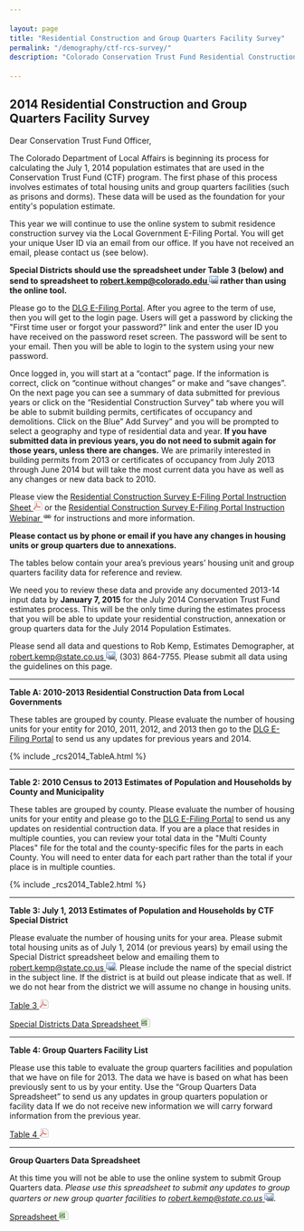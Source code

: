 ```yaml
---

layout: page
title: "Residential Construction and Group Quarters Facility Survey"
permalink: "/demography/ctf-rcs-survey/"
description: "Colorado Conservation Trust Fund Residential Construction and Group Quarters Facility Survey Information Page."

---
```


## 2014 Residential Construction and Group Quarters Facility Survey

Dear Conservation Trust Fund Officer,

The Colorado Department of Local Affairs is beginning its process for calculating the July 1, 2014 population estimates that are used in the Conservation Trust Fund (CTF) program. The first phase of this process involves estimates of total housing units and group quarters facilities (such as prisons and dorms). These data will be used as the foundation for your entity's population estimate.

This year we will continue to use the online system to submit residence construction survey via the Local Government E-Filing Portal.  You will get your unique User ID via an email from our office.  If you have not received an email, please contact us (see below).

**Special Districts should use the spreadsheet under Table 3 (below) and send to spreadsheet to [robert.kemp@colorado.edu ![email](/images/email_link.png 'send email')](mailto:robert.kemp@colorado.edu) rather than using the online tool.**

Please go to the [DLG E-Filing Portal](https://dola.colorado.gov/dlg_efiling/). After you agree to the term of use, then you will get to the login page. Users will get a password by clicking the "First time user or forgot your password?" link and enter the user ID you have received on the password reset screen.  The password will be sent to your email.  Then you will be able to login to the system using your new password.

Once logged in, you will start at a “contact” page.  If the information is correct, click on “continue without changes” or make and “save changes”.  On the next page you can see a summary of data submitted for previous years or click on the “Residential Construction Survey” tab where you will be able to submit building permits, certificates of occupancy and demolitions. Click on the Blue” Add Survey” and you will be prompted to select a geography and type of residential data and year.   **If you have submitted data in previous years, you do not need to submit again for those years, unless there are changes.**  We are primarily interested in building permits from 2013 or certificates of occupancy from July 2013 through June 2014 but will take the most current data you have as well as any changes or new data back to 2010.

Please view the [Residential Construction Survey E-Filing Portal Instruction Sheet ![pdf](/images/page_white_acrobat.png 'download pdf file')](https://dola.colorado.gov/demog-cms/sites/dola.colorado.gov.demog-cms/files/demog-docs/rcs/RCS%20EFiling%20Instructions%20v2014.pdf) or the [Residential Construction Survey E-Filing Portal Instruction Webinar ![external link](/images/link.png 'external link')](http://codeptofla.adobeconnect.com/p65xvnzvwdp/) for instructions and more information.

**Please contact us by phone or email if you have any changes in housing units or group quarters due to annexations.**

The tables below contain your area’s previous years’ housing unit and group quarters facility data for reference and review.

We need you to review these data and provide any documented 2013-14 input data by **January 7, 2015** for the July 2014 Conservation Trust Fund estimates process. This will be the only time during the estimates process that you will be able to update your residential construction, annexation or group quarters data for the July 2014 Population Estimates.

Please send all data and questions to Rob Kemp, Estimates Demographer, at [robert.kemp@state.co.us ![email](/images/email_link.png 'send email')](mailto:robert.kemp@colorado.edu), (303) 864-7755.  Please submit all data using the guidelines on this page.


---

**Table A: 2010-2013 Residential Construction Data from Local Governments** 

These tables are grouped by county. Please evaluate the number of housing units for your entity for 2010, 2011, 2012, and 2013 then go to the [DLG E-Filing Portal](https://dola.colorado.gov/dlg_efiling/) to send us any updates for previous years and 2014.

{% include _rcs2014_TableA.html %}

---

**Table 2: 2010 Census to 2013 Estimates of Population and Households by County and Municipality** 

These tables are grouped by county. Please evaluate the number of housing units for your entity and please go to the [DLG E-Filing Portal](https://dola.colorado.gov/dlg_efiling/) to send us any updates on residential contruction data. If you are a place that resides in multiple counties, you can review your total data in the "Multi County Places" file for the total and the county-specific files for the parts in each County. You will need to enter data for each part rather than the total if your place is in multiple counties.

{% include _rcs2014_Table2.html %}

---

**Table 3: July 1, 2013 Estimates of Population and Households by CTF Special District** 

Please evaluate the number of housing units for your area. Please submit total housing units as of July 1, 2014 (or previous years) by email using the Special District spreadsheet below and emailing them to [robert.kemp@state.co.us ![email](/images/email_link.png 'send email')](mailto:robert.kemp@colorado.edu). Please include the name of the special district in the subject line. If the district is at build out please indicate that as well. If we do not hear from the district we will assume no change in housing units. 

[Table 3 ![pdf](/images/page_white_acrobat.png 'download pdf file')](https://dola.colorado.gov/demog-cms/sites/dola.colorado.gov.demog-cms/files/demog-docs/rcs/Table3.pdf)

[Special Districts Data Spreadsheet ![xls](/images/page_white_excel.png 'download xls file')](https://dola.colorado.gov/demog-cms/sites/dola.colorado.gov.demog-cms/files/demog-docs/rcs/ResidentialConstructionData_SpecialDistricts.xls)

---

**Table 4: Group Quarters Facility List** 

Please use this table to evaluate the group quarters facilities and population that we have on file for 2013. The data we have is based on what has been previously sent to us by your entity. Use the “Group Quarters Data Spreadsheet” to send us any updates in group quarters population or facility data If we do not receive new information we will carry forward information from the previous year.

[Table 4 ![pdf](/images/page_white_acrobat.png 'download pdf file')](https://dola.colorado.gov/demog-cms/sites/dola.colorado.gov.demog-cms/files/demog-docs/rcs/Table4.pdf)

---

**Group Quarters Data Spreadsheet**

At this time you will not be able to use the online system to submit Group Quarters data. *Please use this spreadsheet to submit any updates to group quarters or new group quarter facilities to [robert.kemp@state.co.us ![email](/images/email_link.png 'send email')](mailto:robert.kemp@colorado.edu).*

[Spreadsheet ![xls](/images/page_white_excel.png 'download xls file')](https://dola.colorado.gov/demog-cms/sites/dola.colorado.gov.demog-cms/files/demog-docs/rcs/GroupQuartersData2.xls)


